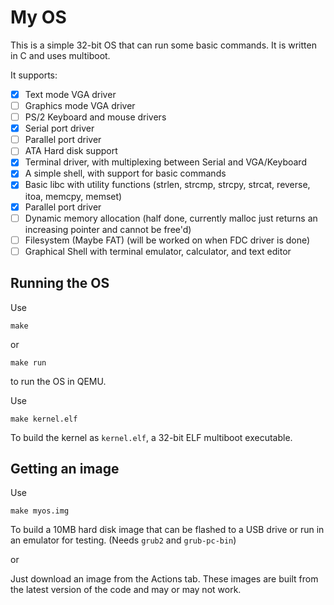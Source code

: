 # My OS
This is a simple 32-bit OS that can run some basic commands. It is written in C and uses multiboot.

It supports:
- [x] Text mode VGA driver
- [ ] Graphics mode VGA driver
- [ ] PS/2 Keyboard and mouse drivers
- [x] Serial port driver
- [ ] Parallel port driver
- [ ] ATA Hard disk support
- [x] Terminal driver, with multiplexing between Serial and VGA/Keyboard
- [x] A simple shell, with support for basic commands
- [x] Basic libc with utility functions (strlen, strcmp, strcpy, strcat, reverse, itoa, memcpy, memset)
- [x] Parallel port driver
- [ ] Dynamic memory allocation (half done, currently malloc just returns an increasing pointer and cannot be free'd)
- [ ] Filesystem (Maybe FAT) (will be worked on when FDC driver is done)
- [ ] Graphical Shell with terminal emulator, calculator, and text editor

## Running the OS
Use
```
make
```
or
```
make run
```
to run the OS in QEMU.

Use
```
make kernel.elf
```
To build the kernel as `kernel.elf`, a 32-bit ELF multiboot executable.

## Getting an image
Use
```
make myos.img
```
To build a 10MB hard disk image that can be flashed to a USB drive or run in an emulator for testing. (Needs `grub2` and `grub-pc-bin`)

or

Just download an image from the Actions tab. These images are built from the latest version of the code and may or may not work.
